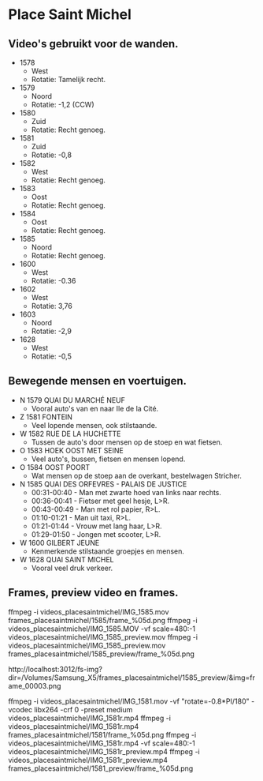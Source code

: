 # Place Saint Michel

## Video's gebruikt voor de wanden.

* 1578 
  * West
  * Rotatie: Tamelijk recht.
* 1579 
  * Noord
  * Rotatie: -1,2 (CCW)
* 1580
  * Zuid
  * Rotatie: Recht genoeg.
* 1581
  * Zuid
  * Rotatie: -0,8
* 1582
  * West
  * Rotatie: Recht genoeg.
* 1583
  * Oost
  * Rotatie: Recht genoeg.
* 1584
  * Oost
  * Rotatie: Recht genoeg.
* 1585
  * Noord
  * Rotatie: Recht genoeg.
* 1600
  * West
  * Rotatie: -0.36
* 1602
  * West
  * Rotatie: 3,76
* 1603
  * Noord
  * Rotatie: -2,9
* 1628
  * West
  * Rotatie: -0,5

## Bewegende mensen en voertuigen.

* N 1579 QUAI DU MARCHÉ NEUF
  * Vooral auto's van en naar Ile de la Cité.
* Z 1581 FONTEIN
  * Veel lopende mensen, ook stilstaande.
* W 1582 RUE DE LA HUCHETTE
  * Tussen de auto's door mensen op de stoep en wat fietsen.
* O 1583 HOEK OOST MET SEINE
  * Veel auto's, bussen, fietsen en mensen lopend.
* O 1584 OOST POORT
  * Wat mensen op de stoep aan de overkant, bestelwagen Stricher.
* N 1585 QUAI DES ORFEVRES - PALAIS DE JUSTICE
  * 00:31-00:40 - Man met zwarte hoed van links naar rechts.
  * 00:36-00:41 - Fietser met geel hesje, L>R.
  * 00:43-00:49 - Man met rol papier, R>L.
  * 01:10-01:21 - Man uit taxi, R>L.
  * 01:21-01:44 - Vrouw met lang haar, L>R.
  * 01:29-01:50 - Jongen met scooter, L>R.
* W 1600 GILBERT JEUNE
  * Kenmerkende stilstaande groepjes en mensen.
* W 1628 QUAI SAINT MICHEL
  * Vooral veel druk verkeer.

## Frames, preview video en frames.

ffmpeg -i videos_placesaintmichel/IMG_1585.mov frames_placesaintmichel/1585/frame_%05d.png
ffmpeg -i videos_placesaintmichel/IMG_1585.MOV -vf scale=480:-1 videos_placesaintmichel/IMG_1585_preview.mov
ffmpeg -i videos_placesaintmichel/IMG_1585_preview.mov frames_placesaintmichel/1585_preview/frame_%05d.png

http://localhost:3012/fs-img?dir=/Volumes/Samsung_X5/frames_placesaintmichel/1585_preview/&img=frame_00003.png


ffmpeg -i videos_placesaintmichel/IMG_1581.mov -vf "rotate=-0.8*PI/180" -vcodec libx264 -crf 0 -preset medium videos_placesaintmichel/IMG_1581r.mp4
ffmpeg -i videos_placesaintmichel/IMG_1581r.mp4 frames_placesaintmichel/1581/frame_%05d.png
ffmpeg -i videos_placesaintmichel/IMG_1581r.mp4 -vf scale=480:-1 videos_placesaintmichel/IMG_1581r_preview.mp4
ffmpeg -i videos_placesaintmichel/IMG_1581r_preview.mp4 frames_placesaintmichel/1581_preview/frame_%05d.png
